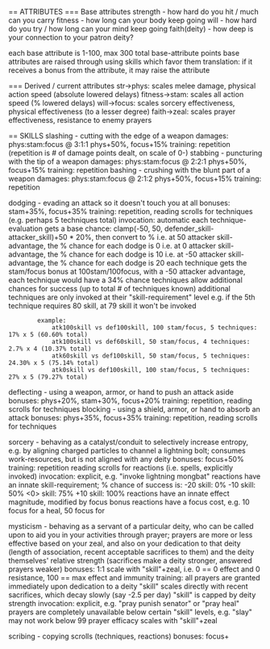 == ATTRIBUTES
=== Base attributes
strength - how hard do you hit / much can you carry
fitness - how long can your body keep going
will - how hard do you try / how long can your mind keep going
faith(deity) - how deep is your connection to your patron deity?

each base attribute is 1-100, max 300 total base-attribute points
base attributes are raised through using skills which favor them
    translation: if it receives a bonus from the attribute, it may raise the attribute


=== Derived / current attributes
str->phys: scales melee damage, physical action speed (absolute lowered delays)
fitness->stam: scales all action speed (% lowered delays)
will->focus: scales sorcery effectiveness, physical effectiveness (to a lesser degree)
faith->zeal: scales prayer effectiveness, resistance to enemy prayers

== SKILLS
slashing - cutting with the edge of a weapon
    damages: phys:stam:focus @ 3:1:1
        phys+50%, focus+15%
    training: repetition (repetition is # of damage points dealt, on scale of 0-<configurable number>)
stabbing - puncturing with the tip of a weapon
    damages: phys:stam:focus @ 2:2:1
        phys+50%, focus+15%
    training: repetition
bashing - crushing with the blunt part of a weapon
    damages: phys:stam:focus @ 2:1:2
        phys+50%, focus+15%
    training: repetition

dodging - evading an attack so it doesn't touch you at all
    bonuses: stam+35%, focus+35%
    training: repetition, reading scrolls for techniques (e.g. perhaps 5 techniques total)
    invocation:
        automatic
        each technique-evaluation gets a base chance:
            clamp(-50, 50, defender_skill-attacker_skill)+50 * 20%, then convert to %
            i.e. at 50 attacker skill-advantage, the % chance for each dodge is 0
            i.e. at 0 attacker skill-advantage, the % chance for each dodge is 10
            i.e. at -50 attacker skill-advantage, the % chance for each dodge is 20
        each technique gets the stam/focus bonus
            at 100stam/100focus, with a -50 attacker advantage, each technique would have a 34% chance
        techniques allow additional chances for success (up to total # of techniques known)
            additional techniques are only invoked at their "skill-requirement" level
            e.g. if the 5th technique requires 80 skill, at 79 skill it won't be invoked

            example:
                atk100skill vs def100skill, 100 stam/focus, 5 techniques:  17% x 5 (60.60% total)
                atk100skill vs def60skill, 50 stam/focus, 4 techniques:   2.7% x 4 (10.37% total)
                atk60skill vs def100skill, 50 stam/focus, 5 techniques: 24.30% x 5 (75.14% total)
                atk0skill vs def100skill, 100 stam/focus, 5 techniques:    27% x 5 (79.27% total)

deflecting - using a weapon, armor, or hand to push an attack aside
    bonuses: phys+20%, stam+30%, focus+20%
    training: repetition, reading scrolls for techniques
blocking - using a shield, armor, or hand to absorb an attack
    bonuses: phys+35%, focus+35%
    training: repetition, reading scrolls for techniques

sorcery - behaving as a catalyst/conduit to selectively increase entropy, e.g. by aligning charged
  particles to channel a lightning bolt; consumes work-resources, but is not aligned with any deity
    bonuses: focus+50%
    training:
        repetition
        reading scrolls for reactions (i.e. spells, explicitly invoked)
    invocation:
        explicit, e.g. "invoke lightning mongbat"
        reactions have an innate skill-requirement; % chance of success is:
            -20 skill: 0%
            -10 skill: 50%
            <0> skill: 75%
            +10 skill: 100%
        reactions have an innate effect magnitude, modified by focus bonus
        reactions have a focus cost, e.g. 10 focus for a heal, 50 focus for

mysticism - behaving as a servant of a particular deity, who can be called upon to aid you in your
  activities through prayer; prayers are more or less effective based on your zeal, and also on
  your dedication to that deity (length of association, recent acceptable sacrifices to them) and
  the deity themselves' relative strength (sacrifices make a deity stronger, answered prayers weaker)
    bonuses:
      1:1 scale with "skill"+zeal, i.e. 0 == 0 effect and 0 resistance, 100 == max effect and immunity
    training:
        all prayers are granted immediately upon dedication to a deity
        "skill" scales directly with recent sacrifices, which decay slowly (say -2.5 per day)
        "skill" is capped by deity strength
    invocation:
        explicit, e.g. "pray punish senator" or "pray heal"
        prayers are completely unavailable below certain "skill" levels, e.g. "slay" may not work below 99
        prayer efficacy scales with "skill"+zeal


scribing - copying scrolls (techniques, reactions)
    bonuses: focus+